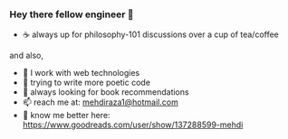 
<!--
**mehhdiii/mehhdiii** is a ✨ _special_ ✨ repository because its `README.md` (this file) appears on your GitHub profile.

Here are some ideas to get you started:
-->
<!-- ![my flyer](https://user-images.githubusercontent.com/60067141/121791883-2b1c1f00-cc08-11eb-8b73-4d81ae1a8dcd.png)

 -->
### Hey there fellow engineer 👋

- :coffee: always up for philosophy-101 discussions over a cup of tea/coffee

and also,
- 🔭 I work with web technologies
- 🌱 trying to write more poetic code
- 👯 always looking for book recommendations
- 📫 reach me at: mehdiraza1@hotmail.com
- 📖 know me better here: https://www.goodreads.com/user/show/137288599-mehdi




